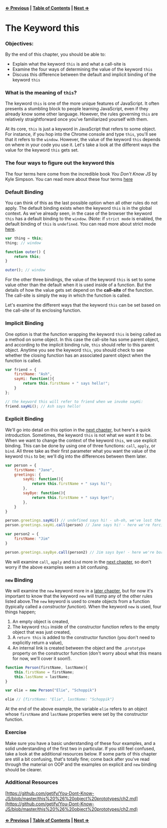 #### [⇐ Previous](./03-testing-javascript.md) | [Table of Contents](./../readme.md) | [Next ⇒](./05-call-apply-bind.md)

# The Keyword this

### Objectives:

By the end of this chapter, you should be able to:

- Explain what the keyword `this` is and what a call-site is
- Examine the four ways of determining the value of the keyword `this`
- Discuss this difference between the default and implicit binding of the keyword `this`

### What is the meaning of `this`?

The keyword `this` is one of the more unique features of JavaScript. It often presents a stumbling block to people learning JavaScript, even if they already know some other language. However, the rules governing `this` are relatively straightforward once you've familiarized yourself with them.

At its core, `this` is just a keyword in JavaScript that refers to some object. For instance, if you hop into the Chrome console and type `this`, you'll see that it refers to the `window`. However, the value of the keyword `this` depends on where in your code you use it. Let's take a look at the different ways the value for the keyword `this` gets set.

### The four ways to figure out the keyword this

The four terms here come from the incredible book *You Don't Know JS* by Kyle Simpson. You can read more about these four terms [here](https://github.com/getify/You-Dont-Know-JS/blob/master/this%20%26%20object%20prototypes/ch2.md)

### Default Binding

You can think of this as the last possible option when all other rules do not apply. The default binding exists when the keyword `this` is in the global context. As we've already seen, in the case of the browser the keyword `this` has a default binding to the `window`. (Note: if `strict mode` is enabled, the default binding of `this` is `undefined`. You can read more about strict mode [here](https://developer.mozilla.org/en-US/docs/Web/JavaScript/Reference/Strict_mode).

```javascript
var thing = this;
thing; // window

function outer() {
    return this;
}

outer(); // window
```

For the other three bindings, the value of the keyword `this` is set to some value other than the default when it is used inside of a function. But the details of how the value gets set depend on the **call-site** of the function. The call-site is simply the way in which the function is called.

Let's examine the different ways that the keyword `this` can be set based on the call-site of its enclosing function.

### Implicit Binding

One option is that the function wrapping the keyword `this` is being called as a method on some object. In this case the call-site has some parent object, and according to the implicit binding rule, `this` should refer to this parent object. Anytime you see the keyword `this`, you should check to see whether the closing function has an associated parent object when the function is called.

```javascript
var friend = {
    firstName: "Ash",
    sayHi: function(){
        return this.firstName + " says hello!";
    }
};

// the keyword this will refer to friend when we invoke sayHi:
friend.sayHi(); // Ash says hello!
```

### Explicit Binding

We'll go into detail on this option in the [next chapter](./05-call-apply-bind.md), but here's a quick introduction. Sometimes, the keyword `this` is not what we want it to be. When we want to change the context of the keyword `this`, we use explicit binding. This can be done by using one of three functions: `call`, `apply`, or `bind`. All three take as their first parameter what you want the value of the keyword `this` to be; we'll dig into the differences between them later.

```javascript
var person = {
    firstName: "Jane",
    greetings: {
        sayHi: function(){
            return this.firstName + " says hi!";
        },
        sayBye: function(){
            return this.firstName + " says bye!";
        },
    }
}

person.greetings.sayHi() // undefined says hi! - uh-oh, we've lost the this value that we want!
person.greetings.sayHi.call(person) // Jane says hi! - here we're forcing the keyword this to refer to person

var person2 = {
    firstName: "Jim"
}

person.greetings.sayBye.call(person2) // Jim says bye! - here we're borrowing the sayBye method from person and calling it to person2!
```

We will examine `call`, `apply` and `bind` more in the [next chapter](./05-call-apply-bind.md), so don't worry if the above examples seem a bit confusing.

### `new` Binding

We will examine the `new` keyword more in a [later chapter](./07-constructor-functions.md), but for now it's important to know that the keyword `new` will trump any of the other rules listed above.The `new` keyword is used to create objects from a function (typically called a _constructor function_). When the keyword `new` is used, four things happen;

1. An empty object is created,
2. The keyword `this` inside of the constructor function refers to the empty object that was just created,
1. A `return this` is added to the constructor function (you don't need to explicitly return a value),
2. An internal link is created between the object and the `.prototype` property on the constructor function (don't worry about what this means for now, we'll cover it soon!).


```javascript
function Person(firstName, lastName){
    this.firstName = firstName;
    this.lastName = lastName;
}

var elie = new Person("Elie", "Schoppik")

elie // {firstName: "Elie", lastName: "Schoppik"}
```

At the end of the above example, the variable `elie` refers to an object whose `firstName` and `lastName` properties were set by the constructor function. 

### Exercise

Make sure you have a basic understanding of these four examples, and a solid understanding of the first two in particular. If you still feel confused, take a look at the additional resources below. If some parts of this chapter are still a bit confusing, that's totally fine; come back after you've read through the material on OOP and the examples on explicit and `new` binding should be clearer.

### Additional Resources

[https://github.com/getify/You-Dont-Know-JS/blob/master/this%20%26%20object%20prototypes/ch2.md](https://github.com/getify/You-Dont-Know-JS/blob/master/this%20%26%20object%20prototypes/ch2.md)

#### [⇐ Previous](./03-testing-javascript.md) | [Table of Contents](./../readme.md) | [Next ⇒](./05-call-apply-bind.md)